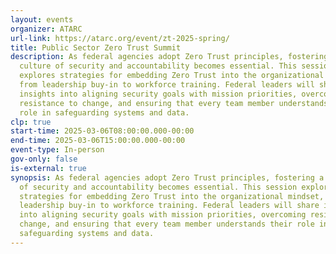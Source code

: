 ```yaml
---
layout: events
organizer: ATARC
url-link: https://atarc.org/event/zt-2025-spring/
title: Public Sector Zero Trust Summit
description: As federal agencies adopt Zero Trust principles, fostering a
  culture of security and accountability becomes essential. This session
  explores strategies for embedding Zero Trust into the organizational mindset,
  from leadership buy-in to workforce training. Federal leaders will share
  insights into aligning security goals with mission priorities, overcoming
  resistance to change, and ensuring that every team member understands their
  role in safeguarding systems and data.
clp: true
start-time: 2025-03-06T08:00:00.000-00:00
end-time: 2025-03-06T15:00:00.000-00:00
event-type: In-person
gov-only: false
is-external: true
synopsis: As federal agencies adopt Zero Trust principles, fostering a culture
  of security and accountability becomes essential. This session explores
  strategies for embedding Zero Trust into the organizational mindset, from
  leadership buy-in to workforce training. Federal leaders will share insights
  into aligning security goals with mission priorities, overcoming resistance to
  change, and ensuring that every team member understands their role in
  safeguarding systems and data.
---
```

